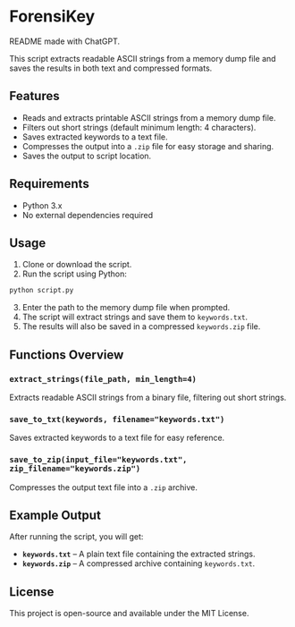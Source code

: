 # ForensiKey

README made with ChatGPT.

This script extracts readable ASCII strings from a memory dump file and saves the results in both text and compressed formats.

## Features
- Reads and extracts printable ASCII strings from a memory dump file.
- Filters out short strings (default minimum length: 4 characters).
- Saves extracted keywords to a text file.
- Compresses the output into a `.zip` file for easy storage and sharing.
- Saves the output to script location.
## Requirements
- Python 3.x
- No external dependencies required

## Usage

1. Clone or download the script.
2. Run the script using Python:
 ```sh
 python script.py
 ```
3. Enter the path to the memory dump file when prompted.
4. The script will extract strings and save them to `keywords.txt`.
5. The results will also be saved in a compressed `keywords.zip` file.

## Functions Overview

### `extract_strings(file_path, min_length=4)`
Extracts readable ASCII strings from a binary file, filtering out short strings.

### `save_to_txt(keywords, filename="keywords.txt")`
Saves extracted keywords to a text file for easy reference.

### `save_to_zip(input_file="keywords.txt", zip_filename="keywords.zip")`
Compresses the output text file into a `.zip` archive.

## Example Output
After running the script, you will get:
- **`keywords.txt`** – A plain text file containing the extracted strings.
- **`keywords.zip`** – A compressed archive containing `keywords.txt`.

## License
This project is open-source and available under the MIT License.


